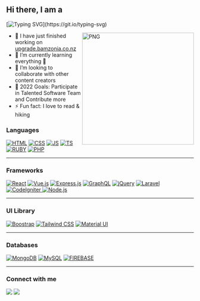 ## Hi there, I am a 
[![Typing SVG](https://readme-typing-svg.herokuapp.com/?lines=Full-Stack+Engineer;Web+Mobile+Blockchain+Developer;JavaScript+Enthusiast!;)](https://git.io/typing-svg)

<img align="right" alt="PNG" src="https://github.com/dinushchathurya/dinushchathurya/blob/master/cat.png" width="300" height="300" />
<!-- ### I'm Social Media Influencer, Developer, Content Creator and Blogger! -->
<!-- <img src="https://media.giphy.com/media/hvRJCLFzcasrR4ia7z/giphy.gif" width="10px" height="30px"> -->

- 🔭 I have just finished working on  [upgrade.bamzonia.co.nz](http://upgrade.bamzonia.co.nz)
- 🌱 I’m currently learning everything 🤣
- 👯 I’m looking to collaborate with other content creators
- 🥅 2022 Goals: Participate in Talented Software Team and Contribute more
- ⚡ Fun fact: I love to read & hiking

### Languages 

<a href="#"><img alt="HTML" src="https://img.shields.io/badge/HTML%20-%23E34F26.svg?logo=html5&logoColor=white" ></a>
<a href="#"><img alt="CSS" src="https://img.shields.io/badge/CSS%20-%231572B6.svg?logo=css3&logoColor=white" ></a>
<a href="#"><img alt="JS" src="https://img.shields.io/badge/JavaScript%20-%23F7DF1E.svg?logo=javascript&logoColor=black" ></a>
<a href="#"><img alt="TS" src="https://img.shields.io/badge/TypeScript%20-%2343853D.svg?logo=typescript&logoColor=white" ></a>
<a href="#"><img alt="RUBY" src="https://img.shields.io/badge/Ruby%20-%2343853D.svg?logo=ruby&logoColor=white" ></a>
<a href="#"><img alt="PHP" src="https://img.shields.io/badge/PHP-%23777BB4.svg?logo=php&logoColor=white"></a>
<!-- <a href="#"><img alt="Markdown" src="https://img.shields.io/badge/Markdown-%23000000.svg?logo=markdown&logoColor=white" ></a>
<a href="#"><img alt="TypeScript" src="https://img.shields.io/badge/TypeScript%20-%23007ACC.svg?logo=typescript&logoColor=white" ></a> -->
<!-- <a href="#"><img alt="SQL" src="https://img.shields.io/badge/SQL%20-%23025E8C.svg?logo=amazon-dynamodb&logoColor=white" ></a> -->

---
### Frameworks

<a href="#"><img alt="React" src="https://img.shields.io/badge/React-black?&logo=react&logoColor" ></a>
<a href="#"><img alt="Vue.js" src="https://img.shields.io/badge/Vue.js-35495E?logo=vuedotjs&logoColor=4FC08D"></a>
<a href="#"><img alt="Express.js" src="https://img.shields.io/badge/Express.js%20-%23404d59.svg?logo=express&logoColor=white"></a>
<a href="#"><img alt="GraphQL" src="https://img.shields.io/badge/GraphQl-E10098?&logo=graphql&logoColor=white" ></a>
<a href="#"><img alt="jQuery" src="https://img.shields.io/badge/jQuery-0769AD?&logo=jquery&logoColor=white" ></a>
<a href="#"><img alt="Laravel" src="https://img.shields.io/badge/Laravel-black?&logo=laravel&logoColor" ></a>
<a href="#"><img alt="CodeIgniter" src="https://img.shields.io/badge/Codeigniter%20-%23404d59.svg?logo=codeigniter&logoColor=white"> </a>
<a href="#"><img alt="Node.js" src="https://img.shields.io/badge/Node.js-21759B?logo=nodedotjs&logoColor=white" ></a>

<!-- <a href="#"><img alt="Express.js" src="https://img.shields.io/badge/React-20232A?&logo=react&logoColor=61DAFB" ></a>
 -->
<!-- <a href="#"><img alt="Angular.js" src="https://img.shields.io/badge/Angular-DD0031?&logo=angular&logoColor=white" ></a> -->

---
### UI Library

<a href="#"><img alt="Boostrap" src="https://img.shields.io/badge/-Bootstrap-563D7C?&logo=bootstrap" ></a>
<a href="#"><img alt="Tailwind CSS" src="https://img.shields.io/badge/Tailwind_CSS-38B2AC?&logo=tailwind-css&logoColor=white" ></a>
<a href="#"><img alt="Material UI" src="https://img.shields.io/badge/Material UI-black?&logo=mui&logoColor" ></a>

---
### Databases

<a href="#"><img alt="MongoDB" src ="https://img.shields.io/badge/MongoDB-%234ea94b.svg?logo=mongodb&logoColor=white"></a>
<a href="#"><img alt="MySQL" src="https://img.shields.io/badge/MySQL-%2300f.svg?logo=mysql&logoColor=white"></a>
<a href="#"><img alt="FIREBASE" src="https://img.shields.io/badge/Firebase-007ACC?&logo=firebase" ></a>

<!-- ---

### Hosting

<a href="#"><img alt="Stack Overflow" src="https://img.shields.io/badge/Amazon_AWS-232F3E?&logo=amazon-aws&logoColor=white"></a>
<a href="#"><img alt="Stack Overflow" src="https://img.shields.io/badge/Digital_Ocean-0080FF?&logo=DigitalOcean&logoColor=white"></a>
<a href="#"><img alt="Stack Overflow" src="https://img.shields.io/badge/Netlify-00C7B7?&logo=netlify&logoColor=white"></a>
<a href="#"><img alt="Heroku" src="https://img.shields.io/badge/Heroku%20-%23430098.svg?logo=heroku&logoColor=white"></a>
<a href="#"><img alt="GitHub Pages" src="https://img.shields.io/badge/GitHub%20Pages-%23327FC7.svg?logo=github&logoColor=white" ></a>
<a href="#"><img alt="Visual Studio Code" src="https://img.shields.io/badge/Nginx-009639?&logo=nginx&logoColor=whitet"></a> 

--- -->
<!-- ### DevOps -->

<!-- <a href="#"><img alt="Heroku" src="https://img.shields.io/badge/-Docker-black?&logo=docker"></a>
<a href="#"><img alt="Heroku" src="https://img.shields.io/badge/Jenkins-D24939?&logo=Jenkins&logoColor=white"></a> -->

---

### Connect with me

[<img src="https://img.shields.io/badge/Skype-1DA1F2?&logo=skype&logoColor=white"/>](https://join.skype.com/B8ZeIlCRHT4k)
[<img src="https://img.shields.io/badge/Telegram-1DA1F2?&logo=telegram&logoColor=white"/>](https://t.me/optimizedsolution)
<!-- [<img src="https://img.shields.io/badge/Facebook-1877F2?&logo=facebook&logoColor=white"/>](https://m.facebook.com/dinush.chathurya)
[<img src="https://img.shields.io/badge/Twitter-1DA1F2?&logo=twitter&logoColor=white"/>](https://twitter.com/DinushChathurya)
[<img src="https://img.shields.io/badge/LinkedIn-0077B5?&logo=linkedin&logoColor=white"/>](https://www.linkedin.com/in/dinushchathurya)
[<img src="https://img.shields.io/badge/Website-4353FF?&logo=webflow&logoColor=white"/>](https://dinushchathurya.github.io)
[<img src="https://img.shields.io/badge/Radio-E434AA?&logo=drooble&logoColor=white"/>](https://dinushchathurya.github.io/radio)
[<img src="https://img.shields.io/badge/Patreon-FF424D?&logo=patreon&logoColor=white"/>](https://www.patreon.com/dinushchathurya)
[<img src="https://img.shields.io/badge/Blog-FFA500?&logo=rss&logoColor=white"/>](https://codingtricks.io/)
 -->
